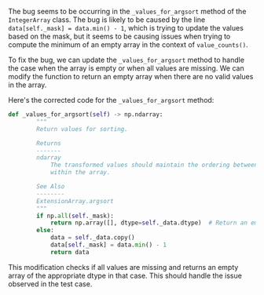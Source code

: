 The bug seems to be occurring in the `_values_for_argsort` method of the `IntegerArray` class. The bug is likely to be caused by the line `data[self._mask] = data.min() - 1`, which is trying to update the values based on the mask, but it seems to be causing issues when trying to compute the minimum of an empty array in the context of `value_counts()`.

To fix the bug, we can update the `_values_for_argsort` method to handle the case when the array is empty or when all values are missing. We can modify the function to return an empty array when there are no valid values in the array.

Here's the corrected code for the `_values_for_argsort` method:
```python
def _values_for_argsort(self) -> np.ndarray:
        """
        Return values for sorting.

        Returns
        -------
        ndarray
            The transformed values should maintain the ordering between values
            within the array.

        See Also
        --------
        ExtensionArray.argsort
        """
        if np.all(self._mask):
            return np.array([], dtype=self._data.dtype)  # Return an empty array if all values are missing
        else:
            data = self._data.copy()
            data[self._mask] = data.min() - 1
            return data
```
This modification checks if all values are missing and returns an empty array of the appropriate dtype in that case. This should handle the issue observed in the test case.